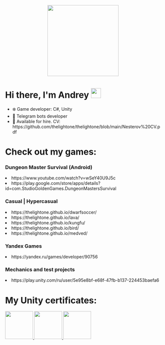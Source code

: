 <div align="center">
  <img src="https://media0.giphy.com/media/hiJ9ypGI5tIKdwKoK2/giphy.gif?cid=ecf05e478j2hjeu5h82t25tn5awni6g997rn5fyusl5vk90k&ep=v1_stickers_search&rid=giphy.gif&ct=s" width="230" />
</div>
<h1 align="left">Hi there, I'm Andrey 
<img src="https://github.com/blackcater/blackcater/raw/main/images/Hi.gif" height="32" width="32"/></h1>
<ul>
 <li>❄️ Game developer: C#, Unity</li>
 <li>🤖 Telegram bots developer</li>
 <li>🎯 Available for hire. CV: https://github.com/thelightone/thelightone/blob/main/Nesterov%20CV.pdf
</ul>

<h1 align="left">Check out my games:
</h1>
<h3 align="left">Dungeon Master Survival (Android)    </h3>
<li> https://www.youtube.com/watch?v=wSeY40U9J5c </li>
<li> https://play.google.com/store/apps/details?id=com.StudioGoldenGames.DungeonMastersSurvival</li>

<h3 align="left">Casual | Hypercasual  </h3>
<li> https://thelightone.github.io/dwarfsoccer/ </li>
<li> https://thelightone.github.io/lava/ </li>
<li> https://thelightone.github.io/kungfu/ </li>
<li> https://thelightone.github.io/bird/ </li>
<li> https://thelightone.github.io/medved/ </li>

<h3 align="left">Yandex Games  </h3>
<li> https://yandex.ru/games/developer/90756 </li>

<h3 align="left">Mechanics and test projects  </h3>
<li> https://play.unity.com/ru/user/5e95e8bf-e68f-47fb-b137-224453baefa6 </li>

<h1 align="left">My Unity certificates: 
</h1>
<div id="badges" align="left">
    <a href="https://www.credly.com/earner/earned/badge/0d96454c-161a-4507-a99a-7d7e1520390d">
    <img src="https://images.credly.com/size/680x680/images/2ebece18-451f-4f69-868a-9b5edac57567/image.png" width="90"/>
  </a>
   <a href="https://www.credly.com/earner/earned/badge/0d96454c-161a-4507-a99a-7d7e1520390d">
    <img src="https://images.credly.com/size/680x680/images/24c48b7e-6c7b-4763-91e7-379565ba4e42/image.png" width="90"/>
  </a>
  <a href="https://www.credly.com/earner/earned/badge/0d96454c-161a-4507-a99a-7d7e1520390d">
    <img src="https://images.credly.com/size/680x680/images/03d1c2f6-6182-49bd-b5af-2ef6d28b5383/image.png" width="90"/>
  </a>
</div>
